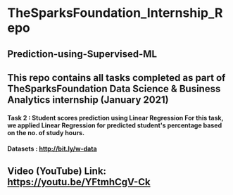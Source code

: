 # TheSparksFoundation_Internship_Repo

## Prediction-using-Supervised-ML

## This repo contains all tasks completed as part of TheSparksFoundation Data Science & Business Analytics internship (January 2021)

#### Task 2 : Student scores prediction using Linear Regression For this task, we applied Linear Regression for predicted student's percentage based on the no. of study hours.

#### Datasets : http://bit.ly/w-data

## Video (YouTube) Link: https://youtu.be/YFtmhCgV-Ck
